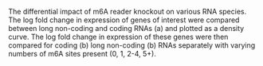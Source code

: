 The differential impact of m6A reader knockout on various RNA species. The log fold change in expression of genes
of interest were compared between long non-coding and coding RNAs (a) and plotted as a density curve. The log fold change
in expression of these genes were then compared for coding (b) long non-coding (b) RNAs separately with varying numbers of
m6A sites present (0, 1, 2-4, 5+).